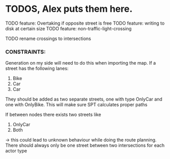 # TODOS, Alex puts them here.
   TODO feature: Overtaking if opposite street is free
   TODO feature: writing to disk at certain size
   TODO feature: non-traffic-light-crossing
    
   TODO rename crossings to intersections

### CONSTRAINTS:
Generation on my side will need to do this when importing the map.
If a street has the following lanes:
1. Bike
2. Car
3. Car  

They should be added as two separate streets, one with type OnlyCar and one with OnlyBike.
This will make sure SPT calculates proper paths

If between nodes there exists two streets like
1. OnlyCar
2. Both

-> this could lead to unknown behaviour while doing the route planning. 
   There should always only be one street between two intersections for each actor type

